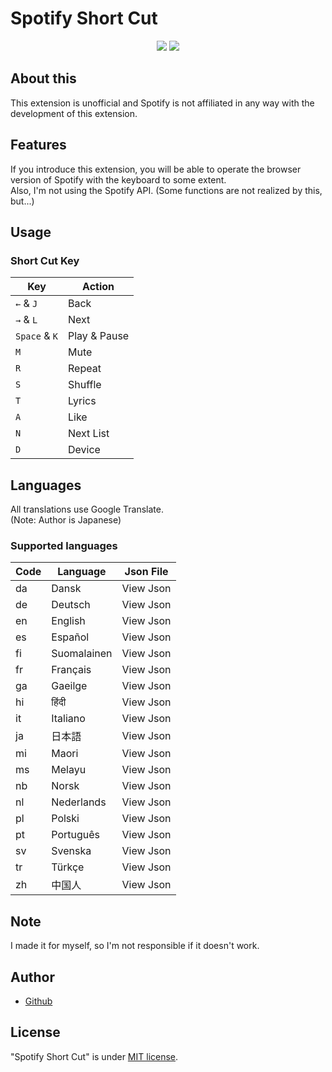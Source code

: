 # Spotify Short Cut

<p align="center">
<a href="https://github.com/yowashi-is-fish/SpotifyShortCut/releases/"><img src="https://badgen.net/github/release/yowashi-is-fish/SpotifyShortCut" /></a>
<a herf="https://github.com/yowashi-is-fish/SpotifyShortCut/blob/main/LICENSE"><img src="https://badgen.net/github/license/micromatch/micromatch" /></a>
<p>

## About this

This extension is unofficial and Spotify is not affiliated in any way with the development of this extension.

## Features

If you introduce this extension, you will be able to operate the browser version of Spotify with the keyboard to some extent.  
Also, I'm not using the Spotify API. (Some functions are not realized by this, but...)

## Usage

### Short Cut Key
| Key            | Action       |
| -------------- | ------------ |
| `←` & `J`      | Back         |
| `→` & `L`      | Next         |
| `Space` & `K`  | Play & Pause |
| `M`            | Mute         |
| `R`            | Repeat       |
| `S`            | Shuffle      |
| `T`            | Lyrics       |
| `A`            | Like         |
| `N`            | Next List    |
| `D`            | Device       |

## Languages

All translations use Google Translate.  
(Note: Author is Japanese)

### Supported languages

| Code | Language    | Json File                                                                                                      |
| ---- | ----------- | -------------------------------------------------------------------------------------------------------------- |
| da   | Dansk       | <a herf="https://github.com/yowashi-is-fish/SpotifyShortCut/blob/main/_locales/da/messages.json">View Json</a> |
| de   | Deutsch     | <a herf="https://github.com/yowashi-is-fish/SpotifyShortCut/blob/main/_locales/de/messages.json">View Json</a> |
| en   | English     | <a herf="https://github.com/yowashi-is-fish/SpotifyShortCut/blob/main/_locales/en/messages.json">View Json</a> |
| es   | Español     | <a herf="https://github.com/yowashi-is-fish/SpotifyShortCut/blob/main/_locales/es/messages.json">View Json</a> |
| fi   | Suomalainen | <a herf="https://github.com/yowashi-is-fish/SpotifyShortCut/blob/main/_locales/fi/messages.json">View Json</a> |
| fr   | Français    | <a herf="https://github.com/yowashi-is-fish/SpotifyShortCut/blob/main/_locales/fr/messages.json">View Json</a> |
| ga   | Gaeilge     | <a herf="https://github.com/yowashi-is-fish/SpotifyShortCut/blob/main/_locales/ga/messages.json">View Json</a> |
| hi   | हिंदी         | <a herf="https://github.com/yowashi-is-fish/SpotifyShortCut/blob/main/_locales/hi/messages.json">View Json</a> |
| it   | Italiano    | <a herf="https://github.com/yowashi-is-fish/SpotifyShortCut/blob/main/_locales/it/messages.json">View Json</a> |
| ja   | 日本語       | <a herf="https://github.com/yowashi-is-fish/SpotifyShortCut/blob/main/_locales/ja/messages.json">View Json</a> |
| mi   | Maori       | <a herf="https://github.com/yowashi-is-fish/SpotifyShortCut/blob/main/_locales/mi/messages.json">View Json</a> |
| ms   | Melayu      | <a herf="https://github.com/yowashi-is-fish/SpotifyShortCut/blob/main/_locales/ms/messages.json">View Json</a> |
| nb   | Norsk       | <a herf="https://github.com/yowashi-is-fish/SpotifyShortCut/blob/main/_locales/nb/messages.json">View Json</a> |
| nl   | Nederlands  | <a herf="https://github.com/yowashi-is-fish/SpotifyShortCut/blob/main/_locales/nl/messages.json">View Json</a> |
| pl   | Polski      | <a herf="https://github.com/yowashi-is-fish/SpotifyShortCut/blob/main/_locales/pl/messages.json">View Json</a> |
| pt   | Português   | <a herf="https://github.com/yowashi-is-fish/SpotifyShortCut/blob/main/_locales/pt/messages.json">View Json</a> |
| sv   | Svenska     | <a herf="https://github.com/yowashi-is-fish/SpotifyShortCut/blob/main/_locales/sv/messages.json">View Json</a> |
| tr   | Türkçe      | <a herf="https://github.com/yowashi-is-fish/SpotifyShortCut/blob/main/_locales/tr/messages.json">View Json</a> |
| zh   | 中国人       | <a herf="https://github.com/yowashi-is-fish/SpotifyShortCut/blob/main/_locales/zh/messages.json">View Json</a> |

## Note

I made it for myself, so I'm not responsible if it doesn't work.

## Author

* [Github](https://github.com/yowashi-is-fish/)

## License

"Spotify Short Cut" is under [MIT license](https://en.wikipedia.org/wiki/MIT_License).
